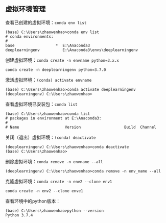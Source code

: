 ## 虚拟环境管理

查看已创建的虚拟环境：`conda env list`

```shell
(base) C:\Users\zhaowenhao>conda env list
# conda environments:
#
base                  *  E:\Anaconda3
deeplearningenv          E:\Anaconda3\envs\deeplearningenv
```

创建虚拟环境：`conda create -n envname python=3.x.x`

```shell
conda create -n deeplearningenv python=3.7.0
```

激活虚拟环境：`(conda) activate envname`

```shell
(base) C:\Users\zhaowenhao>conda activate deeplearningenv
(deeplearningenv) C:\Users\zhaowenhao>
```

查看虚拟环境已安装包：`conda list`

```shell
(base) C:\Users\zhaowenhao>conda list
# packages in environment at E:\Anaconda3:
#
# Name                    Version                   Build  Channel
```

关闭（退出）虚拟环境：`(conda) deactivate`

```shell
(deeplearningenv) C:\Users\zhaowenhao>conda deactivate
(base) C:\Users\zhaowenhao>
```

删除虚拟环境：`conda remove -n envname --all`

```shell
(deeplearningenv) C:\Users\zhaowenhao>conda remove -n env_name --all
```

克隆虚拟环境：`conda create -n env2 --clone env1`

```shell
conda create -n env2 --clone enve1
```

查看环境中的python版本：

```shell
(base) C:\Users\zhaowenhao>python --version
Python 3.7.4
```


